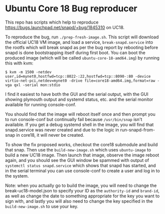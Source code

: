 # Ubuntu Core 18 Bug reproducer

This repo has scripts which help to reproduce https://bugs.launchpad.net/snapd/+bug/1845310 on UC18.

To reproduce the bug, run `./prep-fresh-image.sh`. This script will download the official UC18 VM image, and load a service, `break-snapd.service` into the rootfs which will break snapd as per the bug report by rebooting before snapd is done bootstrapping itself during first boot. You can boot the produced image (which will be called `ubuntu-core-18-amd64.img`) by running this with kvm:

```
$ kvm -m 1500 -netdev user,id=mynet0,hostfwd=tcp::8022-:22,hostfwd=tcp::8090-:80 -device virtio-net-pci,netdev=mynet0 -drive file=core18-amd64.img,format=raw -vga qxl -serial mon:stdio
```

I find it easiest to have both the GUI and the serial output, with the GUI showing plymouth output and systemd status, etc. and the serial monitor available for running console-conf.

You should find that the image will reboot itself once and then prompt you to run console-conf but continually fail because `/usr/bin/snap` isn't available. If you get a debug systemd shell in the image, you will find that snapd.service was never created and due to the logic in run-snapd-from-snap in core18, it will never be created.

To show the fix proposed works, checkout the core18 submodule and build that snap. Then use the `build-new-image.sh` which uses `ubuntu-image` to build a new UC18 image. Then launch that image, observe the image reboot again, and you should see the GUI window be spammed with output of `systemctl status snapd.service` which shows that snapd has started, and in the serial terminal you can use console-conf to create a user and log in to the system. 

Note: when you actually go to build the image, you will need to change the break-uc18-model.json to specify your ID as the `authority-id` and `brand-id`, as well as change the date to something appropriate for the key you want to sign with, and lastly you will also need to change the key specified in the `build-new-image.sh` to use your key.